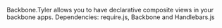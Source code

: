 Backbone.Tyler allows you to have declarative composite views in your backbone apps. Dependencies: require.js, Backbone and Handlebars.js
